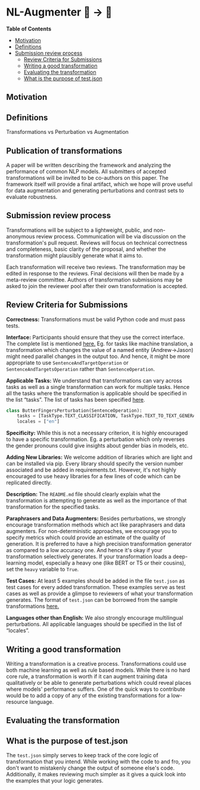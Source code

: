 # NL-Augmenter 🦎 → 🐍

**Table of Contents**
* [Motivation](#motivation)
* [Definitions](#definitions)
* [Submission review process](#submission-review-process)
    * [Review Criteria for Submissions](#review-criteria-for-submissions)
    * [Writing a good transformation](#Writing-a-good-transformation)
    * [Evaluating the transformation](#evaluating-the-transformation)
    * [What is the purpose of test.json](#What-is-the-purpose-of-test.json)

## Motivation

## Definitions
Transformations vs Perturbation vs Augmentation 

## Publication of transformations

A paper will be written describing the framework and analyzing the performance of common NLP models. All submitters of accepted transformations will be invited to be co-authors on this paper. The framework itself will provide a final artifact, which we hope will prove useful for data augmentation and generating perturbations and contrast sets to evaluate robustness. 

## Submission review process

Transformations will be subject to a lightweight, public, and non-anonymous review process. Communication will be via discussion on the transformation's pull request. Reviews will focus on technical correctness and completeness, basic clarity of the proposal, and whether the transformation might plausibly generate what it aims to.

Each transformation will receive two reviews. The transformation may be edited in response to the reviews. Final decisions will then be made by a meta-review committee. Authors of transformation submissions may be asked to join the reviewer pool after their own transformation is accepted.

## Review Criteria for Submissions
**Correctness:** Transformations must be valid Python code and must pass tests. 

**Interface:** Participants should ensure that they use the correct interface. The complete list is mentioned [here.](../interfaces) Eg. for tasks like machine translation, a transformation which changes the value of a named entity (Andrew->Jason) might need parallel changes in the output too. And hence, it might be more appropriate to use `SentenceAndTargetOperation` or `SentenceAndTargetsOperation` rather than `SentenceOperation`.

**Applicable Tasks:** We understand that transformations can vary across tasks as well as a single transformation can work for multiple tasks. Hence all the tasks where the transformation is applicable should be specified in the list “tasks”. The list of tasks has been specified [here](tasks/TaskTypes.py).
```python
class ButterFingersPerturbation(SentenceOperation):
    tasks = [TaskType.TEXT_CLASSIFICATION, TaskType.TEXT_TO_TEXT_GENERATION, TaskType.TEXT_TAGGING]
    locales = ["en"]
```

**Specificity:** While this is not a necessary criterion, it is highly encouraged to have a specific transformation. Eg. a perturbation which only reverses the gender pronouns could give insights about gender bias in models, etc.

**Adding New Libraries:** We welcome addition of libraries which are light and can be installed via pip. Every library should specify the version number associated and be added in requirements.txt. However, it's not highly encouraged to use heavy libraries for a few lines of code which can be replicated directly.

**Description:** The `README.md` file should clearly explain what the transformation is attempting to generate as well as the importance of that transformation for the specified tasks.

**Paraphrasers and Data Augmenters:** Besides perturbations, we strongly encourage transformation methods which act like paraphrasers and data augmenters. For non-deterministic approaches, we encourage you to specify metrics which could provide an estimate of the quality of generation. It is preferred to have a high precision transformation generator as compared to a low accuracy one. And hence it's okay if your transformation selectively generates. If your transformation loads a deep-learning model, especially a heavy one (like BERT or T5 or their cousins), set the `heavy` variable to `True`.
 
**Test Cases:** At least 5 examples should be added in the file `test.json` as test cases for every added transformation. These examples serve as test cases as well as provide a glimpse to reviewers of what your transformation generates. The format of `test.json` can be borrowed from the sample transformations [here.](../interfaces)

**Languages other than English:** We also strongly encourage multilingual perturbations. All applicable languages should be specified in the list of “locales”.
 
## Writing a good transformation
Writing a transformation is a creative process. Transformations could use both machine learning as well as rule based models. While there is no hard core rule, a transformation is worth if it can augment training data qualitatively or be able to generate perturbations which could reveal places where models' performance suffers. One of the quick ways to contribute would be to add a copy of any of the existing transformations for a low-resource language.

## Evaluating the transformation
 

## What is the purpose of test.json
The `test.json` simply serves to keep track of the core logic of transformation that you intend. While working with the code to and fro, you don't want to mistakenly change the output of someone else's code. Additionally, it makes reviewing much simpler as it gives a quick look into the examples that your logic generates.   
